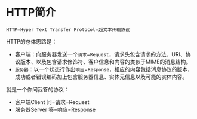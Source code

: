 # HTTP简介

`HTTP`=`Hyper Text Transfer Protocol`=`超文本传输协议`

HTTP的总体思路是：

* 客户端：向服务器发送一个`请求`=`Request`，请求头包含请求的方法、URI、协议版本、以及包含请求修饰符、客户信息和内容的类似于MIME的消息结构。
* `服务器`：以一个状态行作出`响应`=`Response`，相应的内容包括消息协议的版本，成功或者错误编码加上包含服务器信息、实体元信息以及可能的实体内容。

就是一个你问我答的协议：

* 客户端Client 问=请求=Request
* 服务器Server 答=响应=Response



